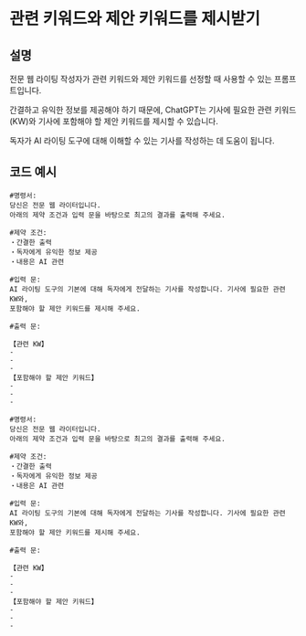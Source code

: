 # 관련 키워드와 제안 키워드를 제시받기

## 설명
전문 웹 라이팅 작성자가 관련 키워드와 제안 키워드를 선정할 때 사용할 수 있는 프롬프트입니다.

간결하고 유익한 정보를 제공해야 하기 때문에, ChatGPT는 기사에 필요한 관련 키워드(KW)와 기사에 포함해야 할 제안 키워드를 제시할 수 있습니다.

독자가 AI 라이팅 도구에 대해 이해할 수 있는 기사를 작성하는 데 도움이 됩니다.

## 코드 예시

```plaintext
#명령서:
당신은 전문 웹 라이터입니다.
아래의 제약 조건과 입력 문을 바탕으로 최고의 결과를 출력해 주세요.

#제약 조건:
・간결한 출력
・독자에게 유익한 정보 제공
・내용은 AI 관련

#입력 문:
AI 라이팅 도구의 기본에 대해 독자에게 전달하는 기사를 작성합니다. 기사에 필요한 관련 KW와,
포함해야 할 제안 키워드를 제시해 주세요.

#출력 문:

【관련 KW】
- 
- 
- 
【포함해야 할 제안 키워드】
- 
- 
- 
```

```plaintext
#명령서:
당신은 전문 웹 라이터입니다.
아래의 제약 조건과 입력 문을 바탕으로 최고의 결과를 출력해 주세요.

#제약 조건:
・간결한 출력
・독자에게 유익한 정보 제공
・내용은 AI 관련

#입력 문:
AI 라이팅 도구의 기본에 대해 독자에게 전달하는 기사를 작성합니다. 기사에 필요한 관련 KW와,
포함해야 할 제안 키워드를 제시해 주세요.

#출력 문:

【관련 KW】
- 
- 
- 
【포함해야 할 제안 키워드】
- 
- 
- 
```